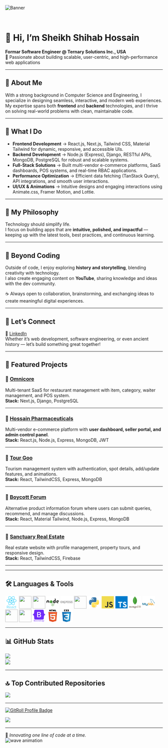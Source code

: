 ![Banner](<img width="1584" height="396" alt="shihab-cover" src="https://i.ibb.co.com/8D6xfjXn/shihab-cover.png" />)

<br/>

# 👋 Hi, I’m Sheikh Shihab Hossain  

**Formar Software Engineer @ Ternary Solutions Inc., USA**  
🚀 Passionate about building scalable, user-centric, and high-performance web applications  

---

## 💫 About Me  
With a strong background in Computer Science and Engineering, I specialize in designing seamless, interactive, and modern web experiences. My expertise spans both **frontend** and **backend** technologies, and I thrive on solving real-world problems with clean, maintainable code.  

---

## 🚀 What I Do  

- **Frontend Development** → React.js, Next.js, Tailwind CSS, Material Tailwind for dynamic, responsive, and accessible UIs.  
- **Backend Development** → Node.js (Express), Django, RESTful APIs, MongoDB, PostgreSQL for robust and scalable systems.  
- **Full-Stack Solutions** → Built multi-vendor e-commerce platforms, SaaS dashboards, POS systems, and real-time RBAC applications.  
- **Performance Optimization** → Efficient data fetching (TanStack Query), API integrations, and smooth user interactions.  
- **UI/UX & Animations** → Intuitive designs and engaging interactions using Animate.css, Framer Motion, and Lottie.  

---

## 🌱 My Philosophy  
Technology should simplify life.  
I focus on building apps that are **intuitive, polished, and impactful** — keeping up with the latest tools, best practices, and continuous learning.  

---

## 🎨 Beyond Coding  
Outside of code, I enjoy exploring **history and storytelling**, blending creativity with technology.  
I also create engaging content on **YouTube**, sharing knowledge and ideas with the dev community.  

☕ Always open to collaboration, brainstorming, and exchanging ideas to create meaningful digital experiences.  

---

## 💬 Let’s Connect  
🔗 [LinkedIn](https://www.linkedin.com/in/sheikh-shihab-hossain/)  
Whether it’s web development, software engineering, or even ancient history — let’s build something great together!  

---

## 🌟 Featured Projects  

### 🔹 [Omnicore](https://github.com/iamshihab2020/omnicore)  
Multi-tenant SaaS for restaurant management with item, category, waiter management, and POS system.  
**Stack:** Next.js, Django, PostgreSQL  

---

### 🔹 [Hossain Pharmaceuticals](https://github.com/iamshihab2020/hossain-pharmaceuticals)  
Multi-vendor e-commerce platform with **user dashboard, seller portal, and admin control panel**.  
**Stack:** React.js, Node.js, Express, MongoDB, JWT  

---

### 🔹 [Tour Goo](https://github.com/iamshihab2020/tour-goo)  
Tourism management system with authentication, spot details, add/update features, and animations.  
**Stack:** React, TailwindCSS, Express, MongoDB  

---

### 🔹 [Boycott Forum](https://github.com/iamshihab2020/boycott-forum)  
Alternative product information forum where users can submit queries, recommend, and manage discussions.  
**Stack:** React, Material Tailwind, Node.js, Express, MongoDB  

---

### 🔹 [Sanctuary Real Estate](https://github.com/iamshihab2020/sanctuary-real-estate)  
Real estate website with profile management, property tours, and responsive design.  
**Stack:** React, TailwindCSS, Firebase  

---

---

## 🛠️ Languages & Tools  
<p align="left">
<a href="https://reactjs.org/" target="_blank"><img src="https://raw.githubusercontent.com/devicons/devicon/master/icons/react/react-original-wordmark.svg" width="40" height="40"/></a>
<a href="https://nextjs.org/" target="_blank"><img src="https://cdn.worldvectorlogo.com/logos/nextjs-2.svg" width="40" height="40"/></a>
<a href="https://tailwindcss.com/" target="_blank"><img src="https://www.vectorlogo.zone/logos/tailwindcss/tailwindcss-icon.svg" width="40" height="40"/></a>
<a href="https://nodejs.org" target="_blank"><img src="https://raw.githubusercontent.com/devicons/devicon/master/icons/nodejs/nodejs-original-wordmark.svg" width="40" height="40"/></a>
<a href="https://expressjs.com" target="_blank"><img src="https://raw.githubusercontent.com/devicons/devicon/master/icons/express/express-original-wordmark.svg" width="40" height="40"/></a>
<a href="https://www.djangoproject.com/" target="_blank"><img src="https://cdn.worldvectorlogo.com/logos/django.svg" width="40" height="40"/></a>
<a href="https://www.python.org" target="_blank"><img src="https://raw.githubusercontent.com/devicons/devicon/master/icons/python/python-original.svg" width="40" height="40"/></a>
<a href="https://developer.mozilla.org/en-US/docs/Web/JavaScript" target="_blank"><img src="https://raw.githubusercontent.com/devicons/devicon/master/icons/javascript/javascript-original.svg" width="40" height="40"/></a>
<a href="https://www.typescriptlang.org/" target="_blank"><img src="https://raw.githubusercontent.com/devicons/devicon/master/icons/typescript/typescript-original.svg" width="40" height="40"/></a>
<a href="https://www.mongodb.com/" target="_blank"><img src="https://raw.githubusercontent.com/devicons/devicon/master/icons/mongodb/mongodb-original-wordmark.svg" width="40" height="40"/></a>
<a href="https://www.mysql.com/" target="_blank"><img src="https://raw.githubusercontent.com/devicons/devicon/master/icons/mysql/mysql-original-wordmark.svg" width="40" height="40"/></a>
<a href="https://www.sqlite.org/" target="_blank"><img src="https://www.vectorlogo.zone/logos/sqlite/sqlite-icon.svg" width="40" height="40"/></a>
<a href="https://firebase.google.com/" target="_blank"><img src="https://www.vectorlogo.zone/logos/firebase/firebase-icon.svg" width="40" height="40"/></a>
<a href="https://getbootstrap.com" target="_blank"><img src="https://raw.githubusercontent.com/devicons/devicon/master/icons/bootstrap/bootstrap-plain-wordmark.svg" width="40" height="40"/></a>
<a href="https://www.w3.org/html/" target="_blank"><img src="https://raw.githubusercontent.com/devicons/devicon/master/icons/html5/html5-original-wordmark.svg" width="40" height="40"/></a>
<a href="https://www.w3schools.com/css/" target="_blank"><img src="https://raw.githubusercontent.com/devicons/devicon/master/icons/css3/css3-original-wordmark.svg" width="40" height="40"/></a>
</p>  

---

## 📊 GitHub Stats  
![](https://github-readme-streak-stats.herokuapp.com/?user=iamshihab2020&theme=dark&hide_border=false)  
![](https://github-readme-stats.vercel.app/api/top-langs/?username=iamshihab2020&theme=dark&hide_border=false&include_all_commits=true&count_private=true&layout=compact)  

---

## 🔝 Top Contributed Repositories  
![](https://github-contributor-stats.vercel.app/api?username=iamshihab2020&limit=5&theme=onedark&combine_all_yearly_contributions=true)  

---

<a href="https://gitroll.io/profile/utRX49Aq4JUcZF7ZE9TTjsp95f0S2" target="_blank">
<img src="https://gitroll.io/api/badges/profiles/v1/utRX49Aq4JUcZF7ZE9TTjsp95f0S2?theme=tokyoNight" alt="GitRoll Profile Badge"/>
</a>  

[![](https://visitcount.itsvg.in/api?id=iamshihab2020&icon=5&color=2)](https://visitcount.itsvg.in)  

---

🌊 *Innovating one line of code at a time.*  
<img alt="wave animation" src="images/wave_animation_dark.svg#gh-dark-mode-only">
